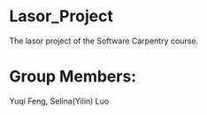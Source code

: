 # Lasor_Project
The lasor project of the Software Carpentry course.

# Group Members: 
Yuqi Feng, Selina(Yilin) Luo

